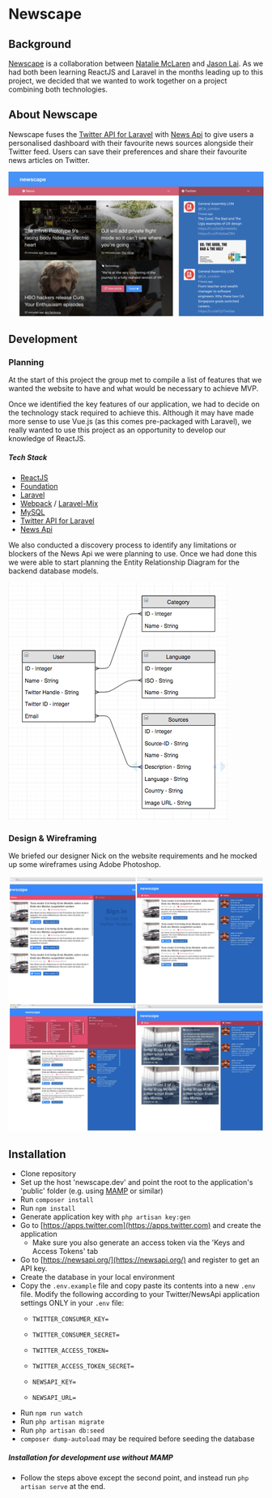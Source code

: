 # Newscape

## Background

[Newscape](http://newscape.herokuapp.com/) is a collaboration between [Natalie McLaren](https://github.com/nats12) and [Jason Lai](https://github.com/laij84). As we had both been learning ReactJS and Laravel in the months leading up to this project, we decided that we wanted to work together on a project combining both technologies.

## About Newscape

Newscape fuses the [Twitter API for Laravel](https://github.com/thujohn/twitter) with [News Api](https://newsapi.org) to give users a personalised dashboard with their favourite news sources alongside their Twitter feed. Users can save their preferences and share their favourite news articles on Twitter.

![](public/images/readme/newscape.png?raw=true)

## Development

### Planning
At the start of this project the group met to compile a list of features that we wanted the website to have and what would be necessary to achieve MVP. 

Once we identified the key features of our application, we had to decide on the technology stack required to achieve this. Although it may have made more sense to use Vue.js (as this comes pre-packaged with Laravel), we really wanted to use this project as an opportunity to develop our knowledge of ReactJS.

##### Tech Stack
* [ReactJS](https://facebook.github.io/react/)
* [Foundation](http://foundation.zurb.com/)
* [Laravel](https://laravel.com/)
* [Webpack](https://webpack.js.org/) / [Laravel-Mix](https://laravel.com/docs/5.4/mix)
* [MySQL](https://www.mysql.com/)
* [Twitter API for Laravel](https://github.com/thujohn/twitter)
* [News Api](https://newsapi.org)

We also conducted a discovery process to identify any limitations or blockers of the News Api we were planning to use. Once we had done this we were able to start planning the Entity Relationship Diagram for the backend database models. 

![](public/images/readme/erd.png?raw=true)

### Design & Wireframing
We briefed our designer Nick on the website requirements and he mocked up some wireframes using Adobe Photoshop.

![](public/images/readme/designs.jpg?raw=true)

## Installation 

* Clone repository
* Set up the host 'newscape.dev' and point the root to the application's 'public' folder (e.g. using [MAMP](https://www.mamp.info) or similar)
* Run `composer install`
* Run `npm install`
* Generate application key with `php artisan key:gen`
* Go to [https://apps.twitter.com](https://apps.twitter.com) and create the application
    * Make sure you also generate an access token via the 'Keys and Access Tokens' tab
* Go to [https://newsapi.org/](https://newsapi.org/) and register to get an API key.
* Create the database in your local environment
* Copy the `.env.example` file and copy paste its contents into a new `.env` file. Modify the following according to your Twitter/NewsApi application settings ONLY in your `.env` file:
    * `TWITTER_CONSUMER_KEY=`
    * `TWITTER_CONSUMER_SECRET=`
    * `TWITTER_ACCESS_TOKEN=`
    * `TWITTER_ACCESS_TOKEN_SECRET=`
  
    * `NEWSAPI_KEY=`
    * `NEWSAPI_URL=`
* Run `npm run watch`
* Run `php artisan migrate`
* Run `php artisan db:seed`
* `composer dump-autoload` may be required before seeding the database


##### Installation for development use without MAMP
* Follow the steps above except the second point, and instead run `php artisan serve` at the end. 


